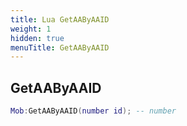 ```yaml
---
title: Lua GetAAByAAID
weight: 1
hidden: true
menuTitle: GetAAByAAID
---
```

## GetAAByAAID
```lua
Mob:GetAAByAAID(number id); -- number
```